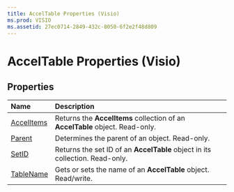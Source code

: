 ```yaml
---
title: AccelTable Properties (Visio)
ms.prod: VISIO
ms.assetid: 27ec0714-2849-432c-8050-6f2e2f48d809
---
```



# AccelTable Properties (Visio)

## Properties



|**Name**|**Description**|
|:-----|:-----|
|[AccelItems](acceltable-accelitems-property-visio.md)|Returns the  **AccelItems** collection of an **AccelTable** object. Read-only.|
|[Parent](acceltable-parent-property-visio.md)|Determines the parent of an object. Read-only.|
|[SetID](acceltable-setid-property-visio.md)|Returns the set ID of an  **AccelTable** object in its collection. Read-only.|
|[TableName](acceltable-tablename-property-visio.md)|Gets or sets the name of an  **AccelTable** object. Read/write.|

